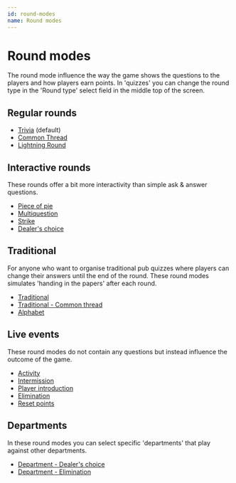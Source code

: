 ```yaml
---
id: round-modes
name: Round modes
---
```


# Round modes
The round mode influence the way the game shows the questions to the players and how players earn points. 
In 'quizzes' you can change the round type in the 'Round type' select field in the middle top of the screen.

## Regular rounds
* [Trivia](011-trivia.md) (default)
* [Common Thread](012-common-thread.md)
* [Lightning Round](013-lightning-round.md)

## Interactive rounds
These rounds offer a bit more interactivity than simple ask & answer questions.

* [Piece of pie](021-piece-of-pie.md)
* [Multiquestion](022-multiquestion.md)
* [Strike](023-strike.md)
* [Dealer's choice](024-dealers-choice.md)

## Traditional
For anyone who want to organise traditional pub quizzes where players can change their answers until the end of the round.
These round modes simulates 'handing in the papers' after each round.

* [Traditional](030-traditional.md)
* [Traditional - Common thread](031-traditional-ct.md)
* [Alphabet](032-alphabet.md)

## Live events
These round modes do not contain any questions but instead influence the outcome of the game.

* [Activity](040-activity.md)
* [Intermission](060-intermission.md)
* [Player introduction](061-player-introduction.md)
* [Elimination](050-elimination.md)
* [Reset points](051-reset-points.md)

## Departments
In these round modes you can select specific 'departments' that play against other departments.

* [Department - Dealer's choice](070-departments-dealers-choice.md)
* [Department - Elimination](071-departments-elimination.md)
